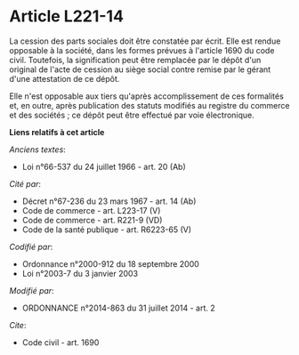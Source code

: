 # Article L221-14

La cession des parts sociales doit être constatée par écrit. Elle est rendue opposable à la société, dans les formes prévues
à l'article 1690 du code civil. Toutefois, la signification peut être remplacée par le dépôt d'un original de l'acte de
cession au siège social contre remise par le gérant d'une attestation de ce dépôt. 

Elle n'est opposable aux tiers qu'après accomplissement de ces formalités et, en outre, après publication des statuts
modifiés au registre du commerce et des sociétés ; ce dépôt peut être effectué par voie électronique.

**Liens relatifs à cet article**

_Anciens textes_:

  - Loi n°66-537 du 24 juillet 1966 - art. 20 (Ab)

_Cité par_:

  - Décret n°67-236 du 23 mars 1967 - art. 14 (Ab)
  - Code de commerce - art. L223-17 (V)
  - Code de commerce - art. R221-9 (VD)
  - Code de la santé publique - art. R6223-65 (V)

_Codifié par_:

  - Ordonnance n°2000-912 du 18 septembre 2000
  - Loi n°2003-7 du 3 janvier 2003

_Modifié par_:

  - ORDONNANCE n°2014-863 du 31 juillet 2014 - art. 2

_Cite_:

  - Code civil - art. 1690
